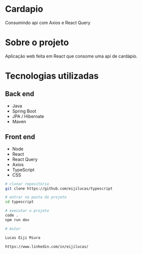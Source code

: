 # Cardapio
Consumindo api com Axios e React Query

# Sobre o projeto
Aplicação web feita em React que consome uma api de cardápio.

# Tecnologias utilizadas

## Back end
- Java
- Spring Boot
- JPA / Hibernate
- Maven

## Front end
- Node
- React
- React Query
- Axios
- TypeScript
- CSS

```bash
# clonar repositório
git clone https://github.com/eijilucas/typescript

# entrar na pasta do projeto
cd typescript

# executar o projeto
code .
npm run dev

# Autor

Lucas Eiji Miura

https://www.linkedin.com/in/eijilucas/
